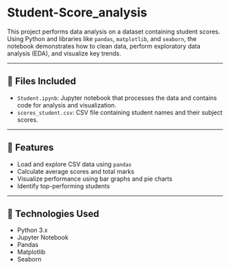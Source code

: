 # Student-Score_analysis
This project performs data analysis on a dataset containing student scores. Using Python and libraries like `pandas`, `matplotlib`, and `seaborn`, the notebook demonstrates how to clean data, perform exploratory data analysis (EDA), and visualize key trends.

---

## 📁 Files Included

- `Student.ipynb`: Jupyter notebook that processes the data and contains code for analysis and visualization.
- `scores_student.csv`: CSV file containing student names and their subject scores.

---

## 📌 Features

- Load and explore CSV data using `pandas`
- Calculate average scores and total marks
- Visualize performance using bar graphs and pie charts
- Identify top-performing students

---

## 🚀 Technologies Used

- Python 3.x
- Jupyter Notebook
- Pandas
- Matplotlib
- Seaborn
